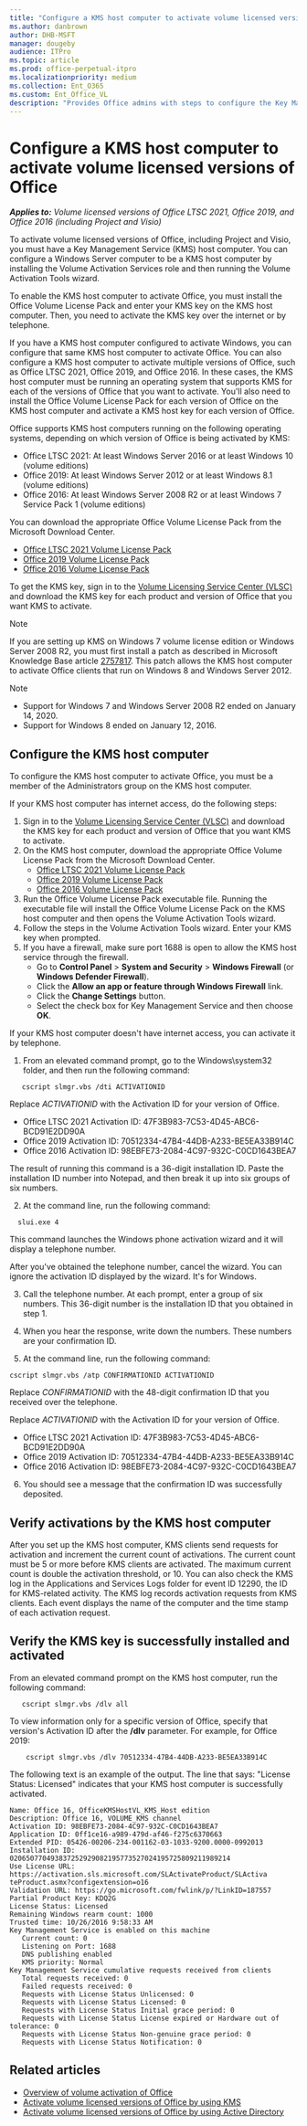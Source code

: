 ```yaml
---
title: "Configure a KMS host computer to activate volume licensed versions of Office"
ms.author: danbrown
author: DHB-MSFT
manager: dougeby
audience: ITPro
ms.topic: article
ms.prod: office-perpetual-itpro
ms.localizationpriority: medium
ms.collection: Ent_O365
ms.custom: Ent_Office_VL
description: "Provides Office admins with steps to configure the Key Management Service (KMS) host computer to activate volume licensed versions of Office, Project, and Visio."
---
```


# Configure a KMS host computer to activate volume licensed versions of Office

***Applies to:*** *Volume licensed versions of Office LTSC 2021, Office 2019, and Office 2016 (including Project and Visio)*

To activate volume licensed versions of Office, including Project and Visio, you must have a Key Management Service (KMS) host computer. You can configure a Windows Server computer to be a KMS host computer by installing the Volume Activation Services role and then running the Volume Activation Tools wizard.

To enable the KMS host computer to activate Office, you must install the Office Volume License Pack and enter your KMS key on the KMS host computer. Then, you need to activate the KMS key over the internet or by telephone. 

If you have a KMS host computer configured to activate Windows, you can configure that same KMS host computer to activate Office. You can also configure a KMS host computer to activate multiple versions of Office, such as Office LTSC 2021, Office 2019, and Office 2016. In these cases, the KMS host computer must be running an operating system that supports KMS for each of the versions of Office that you want to activate. You'll also need to install the Office Volume License Pack for each version of Office on the KMS host computer and activate a KMS host key for each version of Office.

Office supports KMS host computers running on the following operating systems, depending on which version of Office is being activated by KMS:
- Office LTSC 2021: At least Windows Server 2016 or at least Windows 10 (volume editions)
- Office 2019: At least Windows Server 2012 or at least Windows 8.1 (volume editions)
- Office 2016: At least Windows Server 2008 R2 or at least Windows 7 Service Pack 1 (volume editions)

You can download the appropriate Office Volume License Pack from the Microsoft Download Center.

- [Office LTSC 2021 Volume License Pack](https://www.microsoft.com/download/details.aspx?familyid=bf22df19-b170-4633-8153-4c86c12ff342)
- [Office 2019 Volume License Pack](https://www.microsoft.com/download/details.aspx?id=57342)
- [Office 2016 Volume License Pack](https://www.microsoft.com/download/details.aspx?id=49164)
 
To get the KMS key, sign in to the [Volume Licensing Service Center (VLSC)](https://www.microsoft.com/licensing/servicecenter/default.aspx) and download the KMS key for each product and version of Office that you want KMS to activate.

> [!NOTE]
> If you are setting up KMS on Windows 7 volume license edition or Windows Server 2008 R2, you must first install a patch as described in Microsoft Knowledge Base article [2757817](https://go.microsoft.com/fwlink/p/?LinkId=254800). This patch allows the KMS host computer to activate Office clients that run on Windows 8 and Windows Server 2012.

> [!NOTE]
> - Support for Windows 7 and Windows Server 2008 R2 ended on January 14, 2020.
> - Support for Windows 8 ended on January 12, 2016.

## Configure the KMS host computer

To configure the KMS host computer to activate Office, you must be a member of the Administrators group on the KMS host computer.

If your KMS host computer has internet access, do the following steps:

1. Sign in to the [Volume Licensing Service Center (VLSC)](https://www.microsoft.com/licensing/servicecenter/default.aspx) and download the KMS key for each product and version of Office that you want KMS to activate.
2. On the KMS host computer, download the appropriate Office Volume License Pack from the Microsoft Download Center.
   - [Office LTSC 2021 Volume License Pack](https://www.microsoft.com/download/details.aspx?familyid=bf22df19-b170-4633-8153-4c86c12ff342)
   - [Office 2019 Volume License Pack](https://www.microsoft.com/download/details.aspx?id=57342)
   - [Office 2016 Volume License Pack](https://www.microsoft.com/download/details.aspx?id=49164)
3. Run the Office Volume License Pack executable file. Running the executable file will install the Office Volume License Pack on the KMS host computer and then opens the Volume Activation Tools wizard.
4. Follow the steps in the Volume Activation Tools wizard. Enter your KMS key when prompted.
5. If you have a firewall, make sure port 1688 is open to allow the KMS host service through the firewall.
   - Go to **Control Panel** > **System and Security** > **Windows Firewall** (or **Windows Defender Firewall**).
   - Click the **Allow an app or feature through Windows Firewall** link.
   - Click the **Change Settings** button.
   - Select the check box for Key Management Service and then choose **OK**.

If your KMS host computer doesn't have internet access, you can activate it by telephone.

1. From an elevated command prompt, go to the Windows\system32 folder, and then run the following command:
   
```console 
   cscript slmgr.vbs /dti ACTIVATIONID
 ```   
Replace *ACTIVATIONID* with the Activation ID for your version of Office.
- Office LTSC 2021 Activation ID: 47F3B983-7C53-4D45-ABC6-BCD91E2DD90A
- Office 2019 Activation ID: 70512334-47B4-44DB-A233-BE5EA33B914C
- Office 2016 Activation ID: 98EBFE73-2084-4C97-932C-C0CD1643BEA7
  
The result of running this command is a 36-digit installation ID. Paste the installation ID number into Notepad, and then break it up into six groups of six numbers.
    
2. At the command line, run the following command:

```console
  slui.exe 4
```

This command launches the Windows phone activation wizard and it will display a telephone number.
    
After you've obtained the telephone number, cancel the wizard. You can ignore the activation ID displayed by the wizard. It's for Windows. 
  
3. Call the telephone number. At each prompt, enter a group of six numbers. This 36-digit number is the installation ID that you obtained in step 1.
    
4. When you hear the response, write down the numbers. These numbers are your confirmation ID.
    
5. At the command line, run the following command:

 ```console
cscript slmgr.vbs /atp CONFIRMATIONID ACTIVATIONID
```
Replace *CONFIRMATIONID* with the 48-digit confirmation ID that you received over the telephone. 

Replace *ACTIVATIONID* with the Activation ID for your version of Office.
- Office LTSC 2021 Activation ID: 47F3B983-7C53-4D45-ABC6-BCD91E2DD90A
- Office 2019 Activation ID: 70512334-47B4-44DB-A233-BE5EA33B914C
- Office 2016 Activation ID: 98EBFE73-2084-4C97-932C-C0CD1643BEA7

6. You should see a message that the confirmation ID was successfully deposited.

## Verify activations by the KMS host computer

After you set up the KMS host computer, KMS clients send requests for activation and increment the current count of activations. The current count must be 5 or more before KMS clients are activated. The maximum current count is double the activation threshold, or 10. You can also check the KMS log in the Applications and Services Logs folder for event ID 12290, the ID for KMS-related activity. The KMS log records activation requests from KMS clients. Each event displays the name of the computer and the time stamp of each activation request.
  

## Verify the KMS key is successfully installed and activated

From an elevated command prompt on the KMS host computer, run the following command:
 
```console
   cscript slmgr.vbs /dlv all
```    
    
To view information only for a specific version of Office, specify that version's Activation ID after the **/dlv** parameter. For example, for Office 2019:

```console   
    cscript slmgr.vbs /dlv 70512334-47B4-44DB-A233-BE5EA33B914C
```
 
The following text is an example of the output. The line that says: "License Status: Licensed" indicates that your KMS host computer is successfully activated.
    
   ```console
   Name: Office 16, OfficeKMSHostVL_KMS_Host edition
   Description: Office 16, VOLUME_KMS channel
   Activation ID: 98EBFE73-2084-4C97-932C-C0CD1643BEA7
   Application ID: 0ff1ce16-a989-479d-af46-f275c6370663
   Extended PID: 05426-00206-234-001162-03-1033-9200.0000-0992013
   Installation ID: 020650770493837252929082195773527024195725809211989214
   Use License URL: https://activation.sls.microsoft.com/SLActivateProduct/SLActiva
   teProduct.asmx?configextension=o16
   Validation URL: https://go.microsoft.com/fwlink/p/?LinkID=187557
   Partial Product Key: KDQ2G
   License Status: Licensed
   Remaining Windows rearm count: 1000
   Trusted time: 10/26/2016 9:58:33 AM
   Key Management Service is enabled on this machine
      Current count: 0
      Listening on Port: 1688
      DNS publishing enabled
      KMS priority: Normal
   Key Management Service cumulative requests received from clients
      Total requests received: 0
      Failed requests received: 0
      Requests with License Status Unlicensed: 0
      Requests with License Status Licensed: 0
      Requests with License Status Initial grace period: 0
      Requests with License Status License expired or Hardware out of tolerance: 0
      Requests with License Status Non-genuine grace period: 0
      Requests with License Status Notification: 0
   ```

## Related articles

- [Overview of volume activation of Office](plan-volume-activation-of-office.md)
- [Activate volume licensed versions of Office by using KMS](activate-office-by-using-kms.md)
- [Activate volume licensed versions of Office by using Active Directory](activate-office-by-using-active-directory.md)